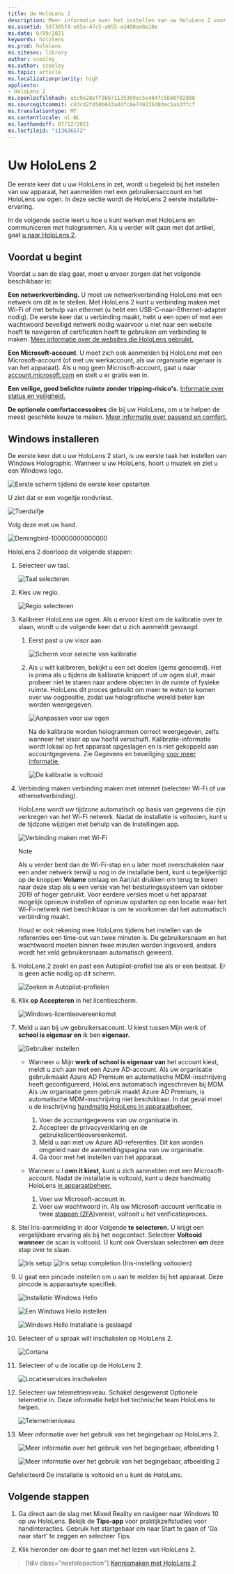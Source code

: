 ```yaml
---
title: Uw HoloLens 2
description: Meer informatie over het instellen van uw HoloLens 2 voor de eerste keer via Wi-Fi-netwerk met een Microsoft-account (MSA) of een Azure Active Directory -account (AAD).
ms.assetid: 507305f4-e85a-47c5-a055-a3400ae8a10e
ms.date: 6/09/2021
keywords: hololens
ms.prod: hololens
ms.sitesec: library
author: scooley
ms.author: scooley
ms.topic: article
ms.localizationpriority: high
appliesto:
- HoloLens 2
ms.openlocfilehash: a5c0e28eff9bb71135309ec5e484fc5b88f02d08
ms.sourcegitcommit: c43cd2f450b643ad4fc8e749235d03ec5aa3ffcf
ms.translationtype: MT
ms.contentlocale: nl-NL
ms.lasthandoff: 07/12/2021
ms.locfileid: "113636572"
---
```

# <a name="set-up-your-hololens-2"></a>Uw HoloLens 2

De eerste keer dat u uw HoloLens in zet, wordt u begeleid bij het instellen van uw apparaat, het aanmelden met een gebruikersaccount en het HoloLens uw ogen.  In deze sectie wordt de HoloLens 2 eerste installatie-ervaring.

In de volgende sectie leert u hoe u kunt werken met HoloLens en communiceren met hologrammen. Als u verder wilt gaan met dat artikel, gaat [u naar HoloLens 2](hololens2-basic-usage.md).

## <a name="before-you-start"></a>Voordat u begint

Voordat u aan de slag gaat, moet u ervoor zorgen dat het volgende beschikbaar is:

**Een netwerkverbinding.** U moet uw netwerkverbinding HoloLens met een netwerk om dit in te stellen. Met HoloLens 2 kunt u verbinding maken met Wi-Fi of met behulp van ethernet (u hebt een USB-C-naar-Ethernet-adapter nodig). De eerste keer dat u verbinding maakt, hebt u een open of met een wachtwoord beveiligd netwerk nodig waarvoor u niet naar een website hoeft te navigeren of certificaten hoeft te gebruiken om verbinding te maken. [Meer informatie over de websites die HoloLens gebruikt.](hololens-offline.md)

**Een Microsoft-account**. U moet zich ook aanmelden bij HoloLens met een Microsoft-account (of met uw werkaccount, als uw organisatie eigenaar is van het apparaat). Als u nog geen Microsoft-account, gaat u naar [account.microsoft.com](https://account.microsoft.com) en stelt u er gratis een in.

**Een veilige, goed belichte ruimte zonder tripping-risico's.** [Informatie over status en veiligheid.](https://go.microsoft.com/fwlink/p/?LinkId=746661)

**De optionele comfortaccessoires** die bij uw HoloLens, om u te helpen de meest geschikte keuze te maken. [Meer informatie over passend en comfort.](hololens2-setup.md#adjust-fit)

## <a name="set-up-windows"></a>Windows installeren

De eerste keer dat u uw HoloLens 2 start, is uw eerste taak het instellen van Windows Holographic.  Wanneer u uw HoloLens, hoort u muziek en ziet u een Windows logo.

![Eerste scherm tijdens de eerste keer opstarten](images/01-magic-moment.png)

U ziet dat er een vogeltje rondvriest.

![Toerduifje](images/hummingbird-1.png)

Volg deze met uw hand.

![Demingbird-100000000000000](images/hummingbird-2.png)

HoloLens 2 doorloop de volgende stappen:

1. Selecteer uw taal.

    ![Taal selecteren](images/04-language.png)

1. Kies uw regio.

    ![Regio selecteren](images/05-region.png)

1. Kalibreer HoloLens uw ogen.  Als u ervoor kiest om de kalibratie over te slaan, wordt u de volgende keer dat u zich aanmeldt gevraagd. 

    1. Eerst past u uw visor aan.
    
        ![Scherm voor selectie van kalibratie](images/06-et-corners.png)

    2. Als u wilt kalibreren, bekijkt u een set doelen (gems genoemd). Het is prima als u tijdens de kalibratie knippert of uw ogen sluit, maar probeer niet te staren naar andere objecten in de ruimte of fysieke ruimte. HoloLens dit proces gebruikt om meer te weten te komen over uw oogpositie, zodat uw holografische wereld beter kan worden weergegeven. 

        ![Aanpassen voor uw ogen](images/07-adjust-eyes.png)

        Na de kalibratie worden hologrammen correct weergegeven, zelfs wanneer het visor op uw hoofd verschuift. Kalibratie-informatie wordt lokaal op het apparaat opgeslagen en is niet gekoppeld aan accountgegevens. Zie Gegevens en beveiliging [voor meer informatie.](hololens-calibration.md#calibration-data-and-security)

        ![De kalibratie is voltooid](images/calibration-complete.png)

1. Verbinding maken verbinding maken met internet (selecteer Wi-Fi of uw ethernetverbinding).

     HoloLens wordt uw tijdzone automatisch op basis van gegevens die zijn verkregen van het Wi-Fi netwerk. Nadat de installatie is voltooien, kunt u de tijdzone wijzigen met behulp van de Instellingen app.

    ![Verbinding maken met Wi-Fi](images/11-network.png)

    > [!NOTE] 
    > Als u verder bent dan de Wi-Fi-stap en u later moet overschakelen naar een ander  netwerk terwijl u nog in de installatie bent, kunt u tegelijkertijd op de knoppen **Volume** omlaag en Aan/uit drukken om terug te keren naar deze stap als u een versie van het besturingssysteem van oktober 2019 of hoger gebruikt. Voor eerdere versies moet u [](hololens-recovery.md) het apparaat mogelijk opnieuw instellen of opnieuw opstarten op een locatie waar het Wi-Fi-netwerk niet beschikbaar is om te voorkomen dat het automatisch verbinding maakt.
    > 
    > Houd er ook rekening mee HoloLens tijdens het instellen van de referenties een time-out van twee minuten is. De gebruikersnaam en het wachtwoord moeten binnen twee minuten worden ingevoerd, anders wordt het veld gebruikersnaam automatisch geweerd.

1. HoloLens 2 zoekt en past een Autopilot-profiel toe als er een bestaat. Er is geen actie nodig op dit scherm.
 
    ![Zoeken in Autopilot-profielen](images/autopilot-profile-search.png) 

1. Klik **op Accepteren** in het licentiescherm.

    ![Windows-licentieovereenkomst](images/windows-license-agreement.png)

1. Meld u aan bij uw gebruikersaccount. U kiest tussen Mijn werk of **school is eigenaar en** ik ben **eigenaar.**

    ![Gebruiker instellen](images/13-device-owner.png)
    - Wanneer u Mijn **werk of school is eigenaar van** het account kiest, meldt u zich aan met een Azure AD-account. Als uw organisatie gebruikmaakt Azure AD Premium en automatische MDM-inschrijving heeft geconfigureerd, HoloLens automatisch ingeschreven bij MDM. Als uw organisatie geen gebruik maakt Azure AD Premium, is automatische MDM-inschrijving niet beschikbaar. In dat geval moet u de inschrijving [handmatig HoloLens in apparaatbeheer.](hololens-enroll-mdm.md#different-ways-to-enroll)

        1. Voer de accountgegevens van uw organisatie in.
        1. Accepteer de privacyverklaring en de gebruikslicentieovereenkomst.
        1. Meld u aan met uw Azure AD-referenties. Dit kan worden omgeleid naar de aanmeldingspagina van uw organisatie.
        1. Ga door met het instellen van het apparaat.

    - Wanneer u I **own it kiest,** kunt u zich aanmelden met een Microsoft-account. Nadat de installatie is voltooid, kunt u deze handmatig HoloLens [in apparaatbeheer.](hololens-enroll-mdm.md#different-ways-to-enroll)

        1. Voer uw Microsoft-account in.
        2. Voer uw wachtwoord in. Als uw Microsoft-account verificatie in twee [stappen (2FA)](https://blogs.technet.microsoft.com/microsoft_blog/2013/04/17/microsoft-account-gets-more-secure/)vereist, voltooit u het verificatieproces.

        
1. Stel Iris-aanmelding in door Volgende **te selecteren.** U krijgt een vergelijkbare ervaring als bij het oogcontact. Selecteer **Voltooid wanneer** de scan is voltooid. U kunt ook Overslaan selecteren **om** deze stap over te slaan.
    
    ![Iris setup ](images/setup-iris.png) ![ Iris setup completion (Iris-instelling voltooien)](images/iris-setup-complete.png) 
     
  
1. U gaat een pincode instellen om u aan te melden bij het apparaat. Deze pincode is apparaatsyte specifiek. 

    ![Installatie Windows Hello](images/setup-windows-hello.png)

    ![Een Windows Hello instellen](images/windows-hello-pin.png)

    ![Windows Hello Installatie is geslaagd](images/windows-hello-successful.png) 
    
1. Selecteer of u spraak wilt inschakelen op HoloLens 2.

    ![Cortana](images/22-do-more-with-voice.png)

1. Selecteer of u de locatie op de HoloLens 2.
    
    ![Locatieservices inschakelen](images/setup-location-services.png)

1. Selecteer uw telemetrieniveau. Schakel desgewenst Optionele telemetrie in. Deze informatie helpt het technische team HoloLens te helpen.

     ![Telemetrieniveau](images/24-telemetry.png)

1. Meer informatie over het gebruik van het begingebaar op HoloLens 2.

     ![Meer informatie over het gebruik van het begingebaar, afbeelding 1](images/26-01-startmenu-learning.png)

     ![Meer informatie over het gebruik van het begingebaar, afbeelding 2](images/26-02-startmenu-learning.png)

Gefeliciteerd  De installatie is voltooid en u kunt de HoloLens.

## <a name="next-steps"></a>Volgende stappen

1. Ga direct aan de slag met Mixed Reality en navigeer naar Windows 10 op uw HoloLens. Bekijk de **Tips-app** voor praktijkzelfstudies voor handinteracties. Gebruik het startgebaar om naar Start te gaan of 'Ga naar start' te zeggen en selecteer Tips.

1. Klik hieronder om door te gaan met het lezen van HoloLens 2.

> [!div class="nextstepaction"]
> [Kennismaken met HoloLens 2](hololens2-basic-usage.md)
